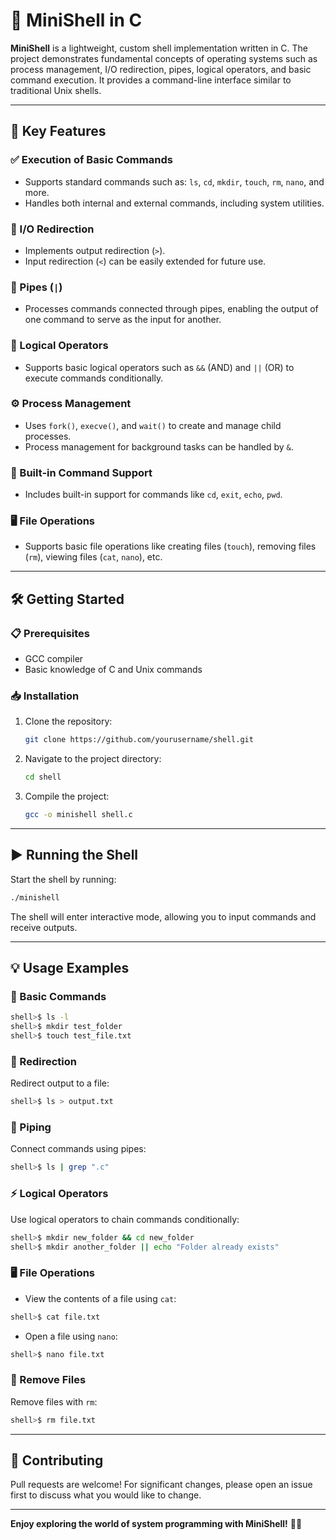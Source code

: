 
# 🐚 MiniShell in C

**MiniShell** is a lightweight, custom shell implementation written in C. The project demonstrates fundamental concepts of operating systems such as process management, I/O redirection, pipes, logical operators, and basic command execution. It provides a command-line interface similar to traditional Unix shells.

---

## 🚀 Key Features

### ✅ Execution of Basic Commands
- Supports standard commands such as: `ls`, `cd`, `mkdir`, `touch`, `rm`, `nano`, and more.
- Handles both internal and external commands, including system utilities.

### 🔄 I/O Redirection
- Implements output redirection (`>`).
- Input redirection (`<`) can be easily extended for future use.

### 🔗 Pipes (`|`)
- Processes commands connected through pipes, enabling the output of one command to serve as the input for another.

### 🔀 Logical Operators
- Supports basic logical operators such as `&&` (AND) and `||` (OR) to execute commands conditionally.

### ⚙️ Process Management
- Uses `fork()`, `execve()`, and `wait()` to create and manage child processes.
- Process management for background tasks can be handled by `&`.

### 📝 Built-in Command Support
- Includes built-in support for commands like `cd`, `exit`, `echo`, `pwd`.

### 🖥️ File Operations
- Supports basic file operations like creating files (`touch`), removing files (`rm`), viewing files (`cat`, `nano`), etc.

---

## 🛠️ Getting Started

### 📋 Prerequisites
- GCC compiler
- Basic knowledge of C and Unix commands

### 📥 Installation
1. Clone the repository:
   ```bash
   git clone https://github.com/yourusername/shell.git
   ```
2. Navigate to the project directory:
   ```bash
   cd shell
   ```
3. Compile the project:
   ```bash
   gcc -o minishell shell.c
   ```

---

## ▶️ Running the Shell
Start the shell by running:
```bash
./minishell
```
The shell will enter interactive mode, allowing you to input commands and receive outputs.

---

## 💡 Usage Examples

### 📂 Basic Commands
```bash
shell>$ ls -l
shell>$ mkdir test_folder
shell>$ touch test_file.txt
```

### 📝 Redirection
Redirect output to a file:
```bash
shell>$ ls > output.txt
```

### 🔗 Piping
Connect commands using pipes:
```bash
shell>$ ls | grep ".c"
```

### ⚡ Logical Operators
Use logical operators to chain commands conditionally:
```bash
shell>$ mkdir new_folder && cd new_folder
shell>$ mkdir another_folder || echo "Folder already exists"
```

### 🖥️ File Operations
- View the contents of a file using `cat`:
```bash
shell>$ cat file.txt
```
- Open a file using `nano`:
```bash
shell>$ nano file.txt
```

### 🧹 Remove Files
Remove files with `rm`:
```bash
shell>$ rm file.txt
```

---

## 🤝 Contributing

Pull requests are welcome! For significant changes, please open an issue first to discuss what you would like to change.

---

**Enjoy exploring the world of system programming with MiniShell!** 🐧✨
